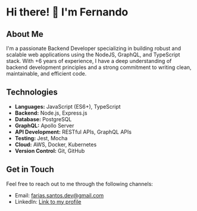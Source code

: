 # Hi there! 👋 I'm Fernando

## About Me

I'm a passionate Backend Developer specializing in building robust and scalable web applications using the NodeJS, GraphQL, and TypeScript stack. With +6 years of experience, I have a deep understanding of backend development principles and a strong commitment to writing clean, maintainable, and efficient code.

## Technologies

- **Languages:** JavaScript (ES6+), TypeScript
- **Backend:** Node.js, Express.js
- **Database:** PostgreSQL
- **GraphQL:** Apollo Server
- **API Development:** RESTful APIs, GraphQL APIs
- **Testing:** Jest, Mocha
- **Cloud:** AWS, Docker, Kubernetes
- **Version Control:** Git, GitHub

## Get in Touch

Feel free to reach out to me through the following channels:

- Email: farias.santos.dev@gmail.com
- LinkedIn: [Link to my profile](https://www.linkedin.com/in/your-profile](https://www.linkedin.com/in/fernando-arias-santos-5a49a010b)https://www.linkedin.com/in/fernando-arias-santos-5a49a010b)
